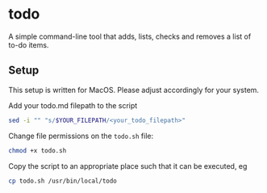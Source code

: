 # todo
A simple command-line tool that adds, lists, checks and removes a list of to-do items.

## Setup
This setup is written for MacOS. Please adjust accordingly for your system.

Add your todo.md filepath to the script
```bash
sed -i "" "s/$YOUR_FILEPATH/<your_todo_filepath>"
```

Change file permissions on the `todo.sh` file:
```bash
chmod +x todo.sh
```

Copy the script to an appropriate place such that it can be executed, eg
```bash
cp todo.sh /usr/bin/local/todo
```
